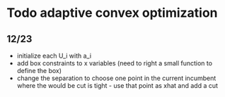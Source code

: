 # Todo adaptive convex optimization

## 12/23
- initialize each U_i with a_i
- add box constraints to x variables (need to right a small function to define the box)
- change the separation to choose one point in the current incumbent where the would be cut is tight - use that point as xhat and add a cut 


